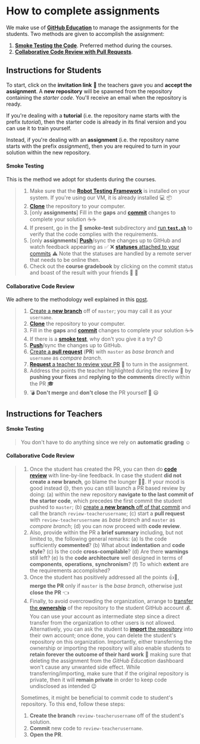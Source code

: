 # How to complete assignments

We make use of [**GitHub Education**](https://education.github.com) to manage the assignments for the students.
Two methods are given to accomplish the assignment:

1. [**Smoke Testing the Code**](https://en.wikipedia.org/wiki/Smoke_testing_(software)). Preferred method during the courses.
2. [**Collaborative Code Review with Pull Requests**](https://help.github.com/articles/about-pull-requests).

## Instructions for **Students**

To start, click on the **invitation link** 🔘 the teachers gave you and **accept the assignment**. A **new repository** will be spawned from the repository containing the _starter code_. You'll receive an email when the repository is ready.

If you're dealing with a **tutorial** (i.e. the repository name starts with the prefix _tutorial_), then the starter code is already in its final version and you can use it to train yourself.

Instead, if you're dealing with an **assignment** (i.e. the repository name starts with the prefix _assignment_), then you are required to turn in your solution within the new repository.

#### Smoke Testing

This is the method we adopt for students during the courses.

>1. Make sure that the [**Robot Testing Framework**](https://robotology.github.io/robot-testing/index.html) is installed on your system. If you're using our VM, it is already installed :computer: :package:
>1. [**Clone**](https://help.github.com/articles/cloning-a-repository) the repository to your computer.
>1. [only **assignments**] Fill in the **gaps** and [**commit**](https://git-scm.com/docs/git-commit) changes to complete your solution ☕️☕️
>1. If present, go in the :smoking: **smoke-test** subdirectory and [run **`test.sh`**](../instructions/how-to-run-smoke-tests.md) to verify that the code complies with the requirements. 
>1. [only **assignments**] [**Push**](https://help.github.com/articles/pushing-to-a-remote)/sync the changes up to GitHub and watch feedback appearing as :white_check_mark: :x: [**statuses** attached to your commits](https://github.com/blog/1227-commit-status-api) :warning: Note that the statuses are handled by a remote server that needs to be online then.
>1. Check out the **course gradebook** by clicking on the commit status and boast of the result with your friends :triumph: :clap:

#### Collaborative Code Review

We adhere to the methodology well explained in this [post](https://blog.github.com/2018-05-29-pull-requests-in-the-classroom).

>1. [Create a **new branch**](https://help.github.com/articles/creating-and-deleting-branches-within-your-repository/) off of `master`; you may call it as your `username`.
>1. [**Clone**](https://help.github.com/articles/cloning-a-repository) the repository to your computer.
>1. Fill in the **gaps** and [**commit**](https://git-scm.com/docs/git-commit) changes to complete your solution ☕️☕️
>1. If there is a [**smoke test**](#smoke-testing), why don't you give it a try? :wink:
>1. [**Push**](https://help.github.com/articles/pushing-to-a-remote)/sync the changes up to GitHub.
>1. [Create a **pull request**](https://help.github.com/articles/creating-a-pull-request) (**PR**) with `master` as _base branch_ and `username` as _compare branch_.
>1. [**Request** a teacher to review your PR](https://help.github.com/articles/requesting-a-pull-request-review) :wave: to turn in the assignment.
>1. Address the points the teacher highlighted during the review 📝 by **pushing your fixes** and **replying to the comments** directly within the PR 🎓
>1. 💣 **Don't merge** and **don't close** the PR yourself 🔫 :smiley:

## Instructions for **Teachers**

#### Smoke Testing

>You don't have to do anything since we rely on **automatic grading** :relaxed:

#### Collaborative Code Review

>1. Once the student has created the PR, you can then do [**code review**](https://help.github.com/articles/about-pull-request-reviews) with line-by-line feedback. In case the student **did not create a new branch**, go blame the lounger 🔨😏. If your mood is good instead 😒, then you can still launch a PR based review by doing: (a) within the new repository **navigate to the last commit of the starter code**, which precedes the first commit the student pushed to `master`; (b) [create a **new branch** off of that commit](https://github.com/blog/1377-create-and-delete-branches) and call the branch `review-teacherusername`; (c) start a **pull request** with `review-teacherusername` as _base branch_ and `master` as _compare branch_; (d) you can now proceed with **code review**.
>1. Also, provide within the PR a **brief summary** including, but not limited to, the following general remarks: (a) Is the code sufficiently **commented**? (b) What about **indentation** and **code style**? (c) Is the code **cross-compilable**? (d) Are there **warnings** still left? (e) Is the **code architecture** well designed in terms of **components**, **operations**, **synchronism**? (f) To which **extent** are the requirements accomplished?
>1. Once the student has positively addressed all the points 👍🎉, **merge the PR** only if `master` is the _base branch_, otherwise just **close the PR** 👈
>1. Finally, to avoid overcrowding the organization, arrange to [transfer the **ownership**](https://help.github.com/articles/transferring-a-repository-owned-by-your-organization) of the repository to the student GitHub account 💰. You can use your account as intermediate step since a direct transfer from the organization to other users is not allowed. Alternatively, you can ask the student to [**import** the repository](https://help.github.com/articles/importing-a-repository-with-github-importer) into their own account; once done, you can delete the student's repository on this organization. Importantly, either transferring the ownership or importing the repository will also enable students to **retain forever the outcome of their hard work** :muscle: making sure that deleting the assignment from the _GitHub Education_ dashboard won't cause any unwanted side effect. While transferring/importing, make sure that if the original repository is private, then it will **remain private** in order to keep code undisclosed as intended :wink:
>
>Sometimes, it might be beneficial to commit code to student's repository. To this end, follow these steps:
>
>1. **Create the branch** `review-teacherusername` off of the student's solution.
>1. **Commit** new code to `review-teacherusername`.
>1. **Open the PR**.
